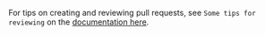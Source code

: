 For tips on creating and reviewing pull requests, see `Some tips for reviewing` on the [documentation here](https://cosima-recipes.readthedocs.io/en/latest/contributing.html).

